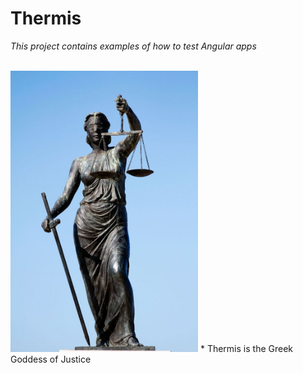 # Thermis
*This project contains examples of how to test Angular apps*

<br>

<img src="../../resources/thermis.jpeg" alt="Thermis" width="300">
* Thermis is the Greek Goddess of Justice